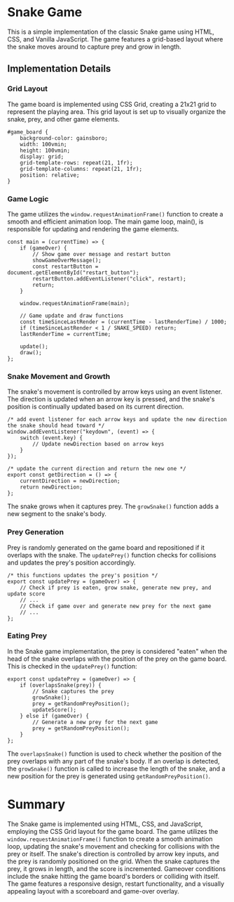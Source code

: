 # Snake Game

This is a simple implementation of the classic Snake game using HTML, CSS, and Vanilla JavaScript. The game features a grid-based layout where the snake moves around to capture prey and grow in length.

## Implementation Details

### Grid Layout

The game board is implemented using CSS Grid, creating a 21x21 grid to represent the playing area. This grid layout is set up to visually organize the snake, prey, and other game elements.

```
#game_board {
    background-color: gainsboro;
    width: 100vmin;
    height: 100vmin;
    display: grid;
    grid-template-rows: repeat(21, 1fr);
    grid-template-columns: repeat(21, 1fr);
    position: relative;
}
```

### Game Logic
The game utilizes the `window.requestAnimationFrame()` function to create a smooth and efficient animation loop. The main game loop, main(), is responsible for updating and rendering the game elements.

```
const main = (currentTime) => {
    if (gameOver) {
        // Show game over message and restart button
        showGameOverMessage();
        const restartButton = document.getElementById("restart_button");
        restartButton.addEventListener("click", restart);
        return;
    }

    window.requestAnimationFrame(main);

    // Game update and draw functions
    const timeSinceLastRender = (currentTime - lastRenderTime) / 1000;
    if (timeSinceLastRender < 1 / SNAKE_SPEED) return;
    lastRenderTime = currentTime;

    update();
    draw();
};
```

### Snake Movement and Growth
The snake's movement is controlled by arrow keys using an event listener. The direction is updated when an arrow key is pressed, and the snake's position is continually updated based on its current direction.
```
/* add event listener for each arrow keys and update the new direction the snake should head toward */
window.addEventListener("keydown", (event) => {
    switch (event.key) {
        // Update newDirection based on arrow keys
    }
});

/* update the current direction and return the new one */
export const getDirection = () => {
    currentDirection = newDirection;
    return newDirection;
};
```

The snake grows when it captures prey. The `growSnake()` function adds a new segment to the snake's body.

### Prey Generation
Prey is randomly generated on the game board and repositioned if it overlaps with the snake. The `updatePrey()` function checks for collisions and updates the prey's position accordingly.
```
/* this functions updates the prey's position */
export const updatePrey = (gameOver) => {
    // Check if prey is eaten, grow snake, generate new prey, and update score
    // ...
    // Check if game over and generate new prey for the next game
    // ...
};
```

### Eating Prey
In the Snake game implementation, the prey is considered "eaten" when the head of the snake overlaps with the position of the prey on the game board. This is checked in the `updatePrey()` function:
```
export const updatePrey = (gameOver) => {
    if (overlapsSnake(prey)) {
        // Snake captures the prey
        growSnake();
        prey = getRandomPreyPosition();
        updateScore();
    } else if (gameOver) {
        // Generate a new prey for the next game
        prey = getRandomPreyPosition();
    }
};
```
The `overlapsSnake()` function is used to check whether the position of the prey overlaps with any part of the snake's body. If an overlap is detected, the `growSnake()` function is called to increase the length of the snake, and a new position for the prey is generated using `getRandomPreyPosition()`.

# Summary
The Snake game is implemented using HTML, CSS, and JavaScript, employing the CSS Grid layout for the game board. The game utilizes the `window.requestAnimationFrame()` function to create a smooth animation loop, updating the snake's movement and checking for collisions with the prey or itself. The snake's direction is controlled by arrow key inputs, and the prey is randomly positioned on the grid. When the snake captures the prey, it grows in length, and the score is incremented. Gameover conditions include the snake hitting the game board's borders or colliding with itself. The game features a responsive design, restart functionality, and a visually appealing layout with a scoreboard and game-over overlay.

